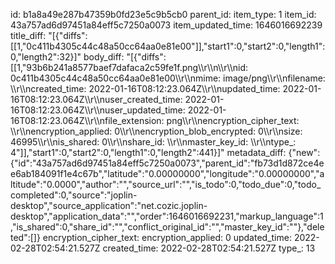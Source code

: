 id: b1a8a49e287b47359b0fd23e5c9b5cb0
parent_id: 
item_type: 1
item_id: 43a757ad6d97451a84eff5c7250a0073
item_updated_time: 1646016692239
title_diff: "[{\"diffs\":[[1,\"0c411b4305c44c48a50cc64aa0e81e00\"]],\"start1\":0,\"start2\":0,\"length1\":0,\"length2\":32}]"
body_diff: "[{\"diffs\":[[1,\"93b6b241a8577baef7dafaca2c59fe1f.png\\\r\\\n\\\r\\\nid: 0c411b4305c44c48a50cc64aa0e81e00\\\r\\\nmime: image/png\\\r\\\nfilename: \\\r\\\ncreated_time: 2022-01-16T08:12:23.064Z\\\r\\\nupdated_time: 2022-01-16T08:12:23.064Z\\\r\\\nuser_created_time: 2022-01-16T08:12:23.064Z\\\r\\\nuser_updated_time: 2022-01-16T08:12:23.064Z\\\r\\\nfile_extension: png\\\r\\\nencryption_cipher_text: \\\r\\\nencryption_applied: 0\\\r\\\nencryption_blob_encrypted: 0\\\r\\\nsize: 46995\\\r\\\nis_shared: 0\\\r\\\nshare_id: \\\r\\\nmaster_key_id: \\\r\\\ntype_: 4\"]],\"start1\":0,\"start2\":0,\"length1\":0,\"length2\":441}]"
metadata_diff: {"new":{"id":"43a757ad6d97451a84eff5c7250a0073","parent_id":"fb73d1d872ce4ee6ab184091f1e4c67b","latitude":"0.00000000","longitude":"0.00000000","altitude":"0.0000","author":"","source_url":"","is_todo":0,"todo_due":0,"todo_completed":0,"source":"joplin-desktop","source_application":"net.cozic.joplin-desktop","application_data":"","order":1646016692231,"markup_language":1,"is_shared":0,"share_id":"","conflict_original_id":"","master_key_id":""},"deleted":[]}
encryption_cipher_text: 
encryption_applied: 0
updated_time: 2022-02-28T02:54:21.527Z
created_time: 2022-02-28T02:54:21.527Z
type_: 13